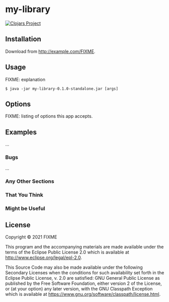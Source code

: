 # my-library

[![Clojars Project](https://img.shields.io/clojars/v/com.github.cesaralcancio/my-library.svg)](https://clojars.org/com.github.cesaralcancio/my-library)

## Installation

Download from http://example.com/FIXME.

## Usage

FIXME: explanation

    $ java -jar my-library-0.1.0-standalone.jar [args]

## Options

FIXME: listing of options this app accepts.

## Examples

...

### Bugs

...

### Any Other Sections
### That You Think
### Might be Useful

## License

Copyright © 2021 FIXME

This program and the accompanying materials are made available under the
terms of the Eclipse Public License 2.0 which is available at
http://www.eclipse.org/legal/epl-2.0.

This Source Code may also be made available under the following Secondary
Licenses when the conditions for such availability set forth in the Eclipse
Public License, v. 2.0 are satisfied: GNU General Public License as published by
the Free Software Foundation, either version 2 of the License, or (at your
option) any later version, with the GNU Classpath Exception which is available
at https://www.gnu.org/software/classpath/license.html.
